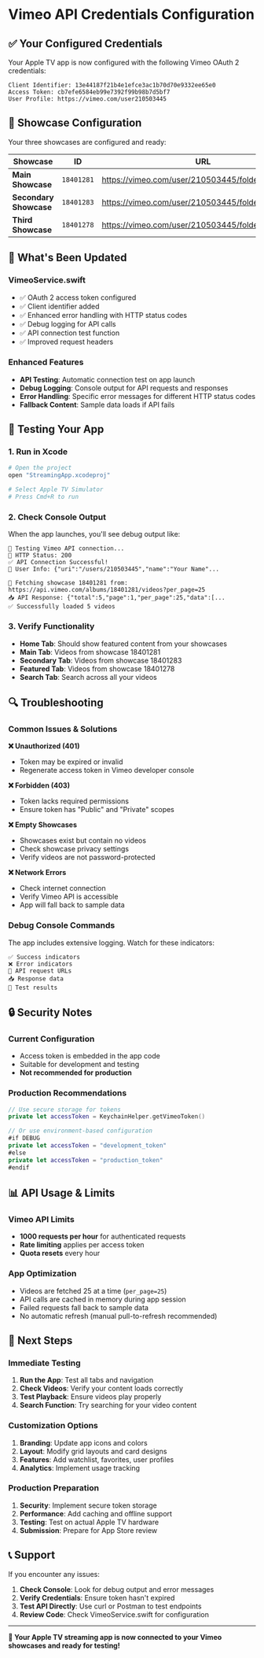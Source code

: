 # Vimeo API Credentials Configuration

## ✅ **Your Configured Credentials**

Your Apple TV app is now configured with the following Vimeo OAuth 2 credentials:

```
Client Identifier: 13e44187f21b4e1efce3ac1b70d70e9332ee65e0
Access Token: cb7efe6584eb99e7392f99b98b7d5bf7
User Profile: https://vimeo.com/user210503445
```

## 🎯 **Showcase Configuration**

Your three showcases are configured and ready:

| Showcase | ID | URL |
|----------|----|----- |
| **Main Showcase** | `18401281` | https://vimeo.com/user/210503445/folder/18401281 |
| **Secondary Showcase** | `18401283` | https://vimeo.com/user/210503445/folder/18401283 |
| **Third Showcase** | `18401278` | https://vimeo.com/user/210503445/folder/18401278 |

## 🔧 **What's Been Updated**

### VimeoService.swift
- ✅ OAuth 2 access token configured
- ✅ Client identifier added
- ✅ Enhanced error handling with HTTP status codes
- ✅ Debug logging for API calls
- ✅ API connection test function
- ✅ Improved request headers

### Enhanced Features
- **API Testing**: Automatic connection test on app launch
- **Debug Logging**: Console output for API requests and responses
- **Error Handling**: Specific error messages for different HTTP status codes
- **Fallback Content**: Sample data loads if API fails

## 🚀 **Testing Your App**

### 1. Run in Xcode
```bash
# Open the project
open "StreamingApp.xcodeproj"

# Select Apple TV Simulator
# Press Cmd+R to run
```

### 2. Check Console Output
When the app launches, you'll see debug output like:
```
🧪 Testing Vimeo API connection...
📡 HTTP Status: 200
✅ API Connection Successful!
👤 User Info: {"uri":"/users/210503445","name":"Your Name"...

🔗 Fetching showcase 18401281 from: https://api.vimeo.com/albums/18401281/videos?per_page=25
📥 API Response: {"total":5,"page":1,"per_page":25,"data":[...
✅ Successfully loaded 5 videos
```

### 3. Verify Functionality
- **Home Tab**: Should show featured content from your showcases
- **Main Tab**: Videos from showcase 18401281
- **Secondary Tab**: Videos from showcase 18401283  
- **Featured Tab**: Videos from showcase 18401278
- **Search Tab**: Search across all your videos

## 🔍 **Troubleshooting**

### Common Issues & Solutions

**❌ Unauthorized (401)**
- Token may be expired or invalid
- Regenerate access token in Vimeo developer console

**❌ Forbidden (403)**  
- Token lacks required permissions
- Ensure token has "Public" and "Private" scopes

**❌ Empty Showcases**
- Showcases exist but contain no videos
- Check showcase privacy settings
- Verify videos are not password-protected

**❌ Network Errors**
- Check internet connection
- Verify Vimeo API is accessible
- App will fall back to sample data

### Debug Console Commands
The app includes extensive logging. Watch for these indicators:

```
✅ Success indicators
❌ Error indicators  
🔗 API request URLs
📥 Response data
🧪 Test results
```

## 🔒 **Security Notes**

### Current Configuration
- Access token is embedded in the app code
- Suitable for development and testing
- **Not recommended for production**

### Production Recommendations
```swift
// Use secure storage for tokens
private let accessToken = KeychainHelper.getVimeoToken()

// Or use environment-based configuration
#if DEBUG
private let accessToken = "development_token"
#else  
private let accessToken = "production_token"
#endif
```

## 📊 **API Usage & Limits**

### Vimeo API Limits
- **1000 requests per hour** for authenticated requests
- **Rate limiting** applies per access token
- **Quota resets** every hour

### App Optimization
- Videos are fetched 25 at a time (`per_page=25`)
- API calls are cached in memory during app session
- Failed requests fall back to sample data
- No automatic refresh (manual pull-to-refresh recommended)

## 🎨 **Next Steps**

### Immediate Testing
1. **Run the App**: Test all tabs and navigation
2. **Check Videos**: Verify your content loads correctly
3. **Test Playback**: Ensure videos play properly
4. **Search Function**: Try searching for your video content

### Customization Options
1. **Branding**: Update app icons and colors
2. **Layout**: Modify grid layouts and card designs  
3. **Features**: Add watchlist, favorites, user profiles
4. **Analytics**: Implement usage tracking

### Production Preparation
1. **Security**: Implement secure token storage
2. **Performance**: Add caching and offline support
3. **Testing**: Test on actual Apple TV hardware
4. **Submission**: Prepare for App Store review

## 📞 **Support**

If you encounter any issues:

1. **Check Console**: Look for debug output and error messages
2. **Verify Credentials**: Ensure token hasn't expired
3. **Test API Directly**: Use curl or Postman to test endpoints
4. **Review Code**: Check VimeoService.swift for configuration

---

**🎉 Your Apple TV streaming app is now connected to your Vimeo showcases and ready for testing!**
